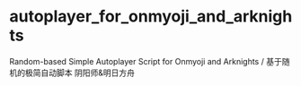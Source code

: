 # autoplayer_for_onmyoji_and_arknights
Random-based Simple Autoplayer Script for Onmyoji and Arknights / 基于随机的极简自动脚本 阴阳师&amp;明日方舟
